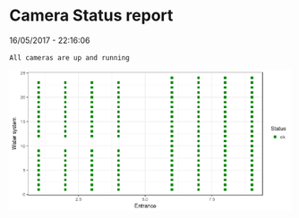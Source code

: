 Camera Status report
================
16/05/2017 - 22:16:06

    All cameras are up and running

![](camreport_files/figure-markdown_github/unnamed-chunk-2-1.png)
